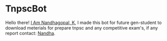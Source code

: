 # TnpscBot

Hello there! [I Am Nandhagopal, K](t.me/nandha), I made this bot for future gen-student  to download meterials for prepare tnpsc and any competitive exam's, if any report contact: [Nandha](t.me/NandhaSupport).
